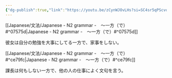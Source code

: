 ```yaml
---
{"dg-publish":true,"link":"https://youtu.be/zCynWJOvLHs?si=SC4sr5qPScvq2j-Y","permalink":"/Notes/LN - N2 grammar -　～一方（で）/","dgPassFrontmatter":true}
---
```


[[Japanese/文法/Japanese - N2 grammar -　～一方（で）#^07575d\|Japanese - N2 grammar -　～一方（で）#^07575d]]

彼女は自分の勉強を大事にしてる一方で、家事をしない。

[[Japanese/文法/Japanese - N2 grammar -　～一方（で）#^ce79fc\|Japanese - N2 grammar -　～一方（で）#^ce79fc]]

課長は何もしない一方で、他の人の仕事によく文句を言う。
